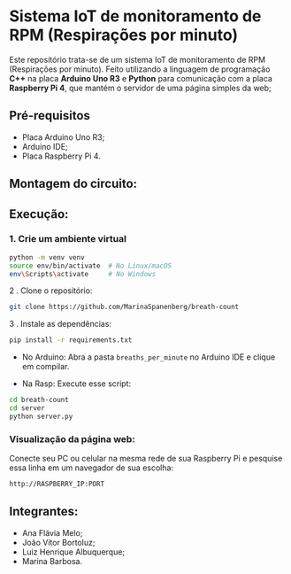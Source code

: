 # Sistema IoT de monitoramento de RPM (Respirações por minuto)
Este repositório trata-se de um sistema IoT de monitoramento de RPM (Respirações por minuto). Feito utilizando a linguagem de programação **C++** na placa **Arduino Uno R3** e **Python** para comunicação com a placa **Raspberry Pi 4**, que mantém o servidor de uma página simples da web;

## Pré-requisitos

- Placa Arduino Uno R3;
- Arduino IDE;
- Placa Raspberry Pi 4.

## Montagem do circuito:

## Execução:
### 1. Crie um ambiente virtual

```bash
python -m venv venv
source env/bin/activate  # No Linux/macOS
env\Scripts\activate     # No Windows
```

2 . Clone o repositório:

```bash
git clone https://github.com/MarinaSpanenberg/breath-count
```

3 . Instale as dependências:
```bash
pip install -r requirements.txt
```

- No Arduino: 
Abra a pasta `breaths_per_minute` no Arduino IDE e clique em compilar.

- Na Rasp:
Execute esse script:
```bash
cd breath-count
cd server
python server.py
```

### Visualização da página web:
Conecte seu PC ou celular na mesma rede de sua Raspberry Pi e pesquise essa linha em um navegador de sua escolha:

```bash
http://RASPBERRY_IP:PORT
```

## Integrantes:
- Ana Flávia Melo;
- João Vítor Bortoluz; 
- Luiz Henrique Albuquerque;
- Marina Barbosa.